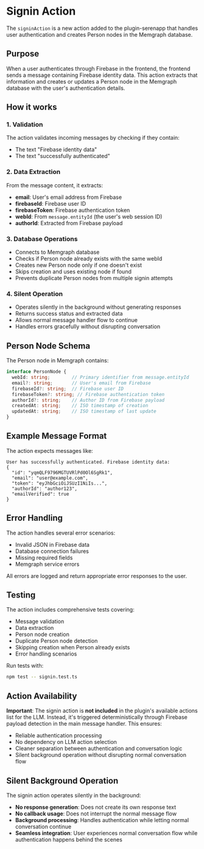 # Signin Action

The `signinAction` is a new action added to the plugin-serenapp that handles user authentication and creates Person nodes in the Memgraph database.

## Purpose

When a user authenticates through Firebase in the frontend, the frontend sends a message containing Firebase identity data. This action extracts that information and creates or updates a Person node in the Memgraph database with the user's authentication details.

## How it works

### 1. Validation
The action validates incoming messages by checking if they contain:
- The text "Firebase identity data"
- The text "successfully authenticated"

### 2. Data Extraction
From the message content, it extracts:
- **email**: User's email address from Firebase
- **firebaseId**: Firebase user ID
- **firebaseToken**: Firebase authentication token
- **webId**: From `message.entityId` (the user's web session ID)
- **authorId**: Extracted from Firebase payload

### 3. Database Operations
- Connects to Memgraph database
- Checks if Person node already exists with the same webId
- Creates new Person node only if one doesn't exist
- Skips creation and uses existing node if found
- Prevents duplicate Person nodes from multiple signin attempts

### 4. Silent Operation
- Operates silently in the background without generating responses
- Returns success status and extracted data
- Allows normal message handler flow to continue
- Handles errors gracefully without disrupting conversation

## Person Node Schema

The Person node in Memgraph contains:
```typescript
interface PersonNode {
  webId: string;        // Primary identifier from message.entityId
  email?: string;       // User's email from Firebase
  firebaseId?: string;  // Firebase user ID
  firebaseToken?: string; // Firebase authentication token
  authorId?: string;    // Author ID from Firebase payload
  createdAt: string;    // ISO timestamp of creation
  updatedAt: string;    // ISO timestamp of last update
}
```

## Example Message Format

The action expects messages like:
```
User has successfully authenticated. Firebase identity data:
{
  "id": "yqmQLF9796MGTUVRlPd0Ol6SgRk1",
  "email": "user@example.com",
  "token": "eyJhbGciOiJSUzI1NiIs...",
  "authorId": "author123",
  "emailVerified": true
}
```

## Error Handling

The action handles several error scenarios:
- Invalid JSON in Firebase data
- Database connection failures
- Missing required fields
- Memgraph service errors

All errors are logged and return appropriate error responses to the user.

## Testing

The action includes comprehensive tests covering:
- Message validation
- Data extraction
- Person node creation
- Duplicate Person node detection
- Skipping creation when Person already exists
- Error handling scenarios

Run tests with:
```bash
npm test -- signin.test.ts
```

## Action Availability

**Important**: The signin action is **not included** in the plugin's available actions list for the LLM. Instead, it's triggered deterministically through Firebase payload detection in the main message handler. This ensures:
- Reliable authentication processing
- No dependency on LLM action selection
- Cleaner separation between authentication and conversation logic
- Silent background operation without disrupting normal conversation flow

## Silent Background Operation

The signin action operates silently in the background:
- **No response generation**: Does not create its own response text
- **No callback usage**: Does not interrupt the normal message flow
- **Background processing**: Handles authentication while letting normal conversation continue
- **Seamless integration**: User experiences normal conversation flow while authentication happens behind the scenes